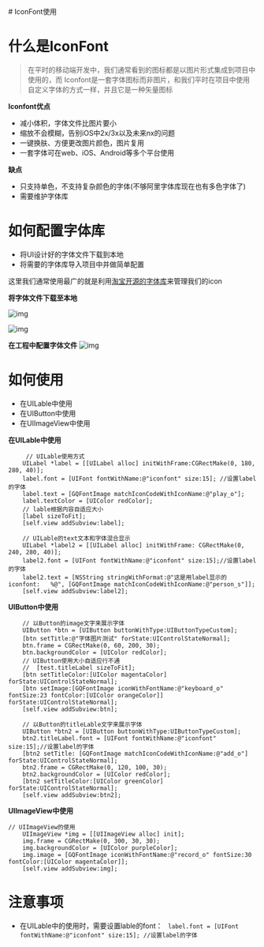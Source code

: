 ​# IconFont使用

# 什么是IconFont
> 在平时的移动端开发中，我们通常看到的图标都是以图片形式集成到项目中使用的，而 Iconfont是一套字体图标而非图片，和我们平时在项目中使用自定义字体的方式一样，并且它是一种矢量图标

**Iconfont优点**

* 减小体积，字体文件比图片要小
* 缩放不会模糊，告别iOS中2x/3x以及未来nx的问题
* 一键换肤、方便更改图片颜色，图片复用
* 一套字体可在web、iOS、Android等多个平台使用

**缺点**

* 只支持单色，不支持复杂颜色的字体(不够阿里字体库现在也有多色字体了)
* 需要维护字体库

# 如何配置字体库
* 将UI设计好的字体文件下载到本地
* 将需要的字体库导入项目中并做简单配置

这里我们通常使用最广的就是利用[淘宝开源的字体库](http://www.iconfont.cn/?spm=a313x.7781069.1998910419.d4d0a486a)来管理我们的icon

**将字体文件下载至本地**

![img](http://ovyjkveav.bkt.clouddn.com/18-1-25/60586108.jpg)

![img](http://ovyjkveav.bkt.clouddn.com/18-1-25/32707450.jpg)

**在工程中配置字体文件**
![img](http://ovyjkveav.bkt.clouddn.com/18-1-25/8329778.jpg)

# 如何使用
* 在UILable中使用
* 在UIButton中使用
* 在UIImageView中使用

**在UILable中使用**

```
	 // UILable使用方式
    UILabel *label = [[UILabel alloc] initWithFrame:CGRectMake(0, 180, 280, 40)];
    label.font = [UIFont fontWithName:@"iconfont" size:15]; //设置label的字体
    label.text = [GQFontImage matchIconCodeWithIconName:@"play_o"];
    label.textColor = [UIColor redColor];
    // lable根据内容自适应大小
    [label sizeToFit];
    [self.view addSubview:label];
    
    // UILable的text文本和字体混合显示
    UILabel *label2 = [[UILabel alloc] initWithFrame: CGRectMake(0, 240, 280, 40)];
    label2.font = [UIFont fontWithName:@"iconfont" size:15];//设置label的字体
    label2.text = [NSString stringWithFormat:@"这是用label显示的iconfont:   %@", [GQFontImage matchIconCodeWithIconName:@"person_s"]];
    [self.view addSubview:label2];
```

**UIButton中使用**

```
	// 以Button的image文字来展示字体
    UIButton *btn = [UIButton buttonWithType:UIButtonTypeCustom];
    [btn setTitle:@"字体图片测试" forState:UIControlStateNormal];
    btn.frame = CGRectMake(0, 60, 200, 30);
    btn.backgroundColor = [UIColor redColor];
    // UIButton使用大小自适应行不通
    //  [test.titleLabel sizeToFit];
    [btn setTitleColor:[UIColor magentaColor] forState:UIControlStateNormal];
    [btn setImage:[GQFontImage iconWithFontName:@"keyboard_o" fontSize:23 fontColor:[UIColor orangeColor]] forState:UIControlStateNormal];
    [self.view addSubview:btn];
    
    // 以Button的titleLable文字来展示字体
    UIButton *btn2 = [UIButton buttonWithType:UIButtonTypeCustom];
    btn2.titleLabel.font = [UIFont fontWithName:@"iconfont" size:15];//设置label的字体
    [btn2 setTitle: [GQFontImage matchIconCodeWithIconName:@"add_o"] forState:UIControlStateNormal];
    btn2.frame = CGRectMake(0, 120, 100, 30);
    btn2.backgroundColor = [UIColor redColor];
    [btn2 setTitleColor:[UIColor greenColor] forState:UIControlStateNormal];
    [self.view addSubview:btn2];
```

**UIImageView中使用**

```
// UIImageView的使用
    UIImageView *img = [[UIImageView alloc] init];
    img.frame = CGRectMake(0, 300, 30, 30);
    img.backgroundColor = [UIColor purpleColor];
    img.image = [GQFontImage iconWithFontName:@"record_o" fontSize:30 fontColor:[UIColor magentaColor]];
    [self.view addSubview:img];
```

# 注意事项
* 在UILable中的使用时，需要设置lable的font：	` label.font = [UIFont fontWithName:@"iconfont" size:15]; //设置label的字体`